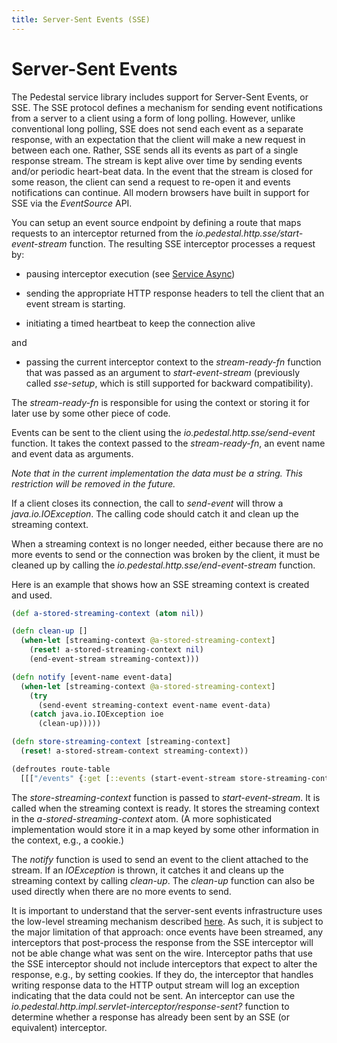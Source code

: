 ```yaml
---
title: Server-Sent Events (SSE)
---
```


<!--
 Copyright 2013 Relevance, Inc.
 Copyright 2014 Cognitect, Inc.

 The use and distribution terms for this software are covered by the
 Eclipse Public License 1.0 (http://opensource.org/licenses/eclipse-1.0)
 which can be found in the file epl-v10.html at the root of this distribution.

 By using this software in any fashion, you are agreeing to be bound by
 the terms of this license.

 You must not remove this notice, or any other, from this software.
-->

# Server-Sent Events

The Pedestal service library includes support for Server-Sent Events,
or SSE. The SSE protocol defines a mechanism for sending event
notifications from a server to a client using a form of long polling.
However, unlike conventional long polling, SSE does not send each
event as a separate response, with an expectation that the client will
make a new request in between each one. Rather, SSE sends all its
events as part of a single response stream. The stream is kept alive
over time by sending events and/or periodic heart-beat data. In the
event that the stream is closed for some reason, the client can send a
request to re-open it and events notifications can continue. All
modern browsers have built in support for SSE via the _EventSource_
API.

You can setup an event source endpoint by defining a route that maps
requests to an interceptor returned from the
_io.pedestal.http.sse/start-event-stream_ function. The
resulting SSE interceptor processes a request by:

- pausing interceptor execution (see [Service Async](/documentation/service-async.md))

- sending the appropriate HTTP response headers to tell the client that
  an event stream is starting.

- initiating a timed heartbeat to keep the connection alive

and

- passing the current interceptor context to the _stream-ready-fn_ function that was
  passed as an argument to _start-event-stream_ (previously
called _sse-setup_, which is still supported for backward compatibility).

The _stream-ready-fn_ is responsible for using the context or storing it for
later use by some other piece of code.

Events can be sent to the client using the
_io.pedestal.http.sse/send-event_ function. It takes the context
passed to the _stream-ready-fn_, an event name and event data as
arguments.

_Note that in the current implementation the data must be a string.
This restriction will be removed in the future._

If a client closes its connection, the call to _send-event_ will
throw a _java.io.IOException_. The calling code should catch it and
clean up the streaming context.

When a streaming context is no longer needed, either because there are
no more events to send or the connection was broken by the client, it
must be cleaned up by calling the
_io.pedestal.http.sse/end-event-stream_ function.

Here is an example that shows how an SSE streaming context is created
and used.

```clj
(def a-stored-streaming-context (atom nil))

(defn clean-up []
  (when-let [streaming-context @a-stored-streaming-context]
    (reset! a-stored-streaming-context nil)
    (end-event-stream streaming-context)))

(defn notify [event-name event-data]
  (when-let [streaming-context @a-stored-streaming-context]
    (try
      (send-event streaming-context event-name event-data)
    (catch java.io.IOException ioe
      (clean-up)))))

(defn store-streaming-context [streaming-context]
  (reset! a-stored-stream-context streaming-context))

(defroutes route-table
  [[["/events" {:get [::events (start-event-stream store-streaming-context)]}]]])
```

The _store-streaming-context_ function is passed to _start-event-stream_. It is
called when the streaming context is ready. It stores the streaming
context in the _a-stored-streaming-context_ atom. (A more sophisticated
implementation would store it in a map keyed by some other information
in the context, e.g., a cookie.)

The _notify_ function is used to send an event to the client attached
to the stream. If an _IOException_ is thrown, it catches it and cleans
up the streaming context by calling _clean-up_. The _clean-up_
function can also be used directly when there are no more events to
send.

It is important to understand that the server-sent events
infrastructure uses the low-level streaming mechanism described
[here](/documentation/service-streaming.md). As such, it is subject to the major
limitation of that approach: once events have been streamed, any
interceptors that post-process the response from the SSE interceptor
will not be able change what was sent on the wire. Interceptor paths
that use the SSE interceptor should not include interceptors that
expect to alter the response, e.g., by setting cookies. If they do,
the interceptor that handles writing response data to the HTTP output
stream will log an exception indicating that the data could not be
sent. An interceptor can use the
_io.pedestal.http.impl.servlet-interceptor/response-sent?_ function to
determine whether a response has already been sent by an SSE (or
equivalent) interceptor.

